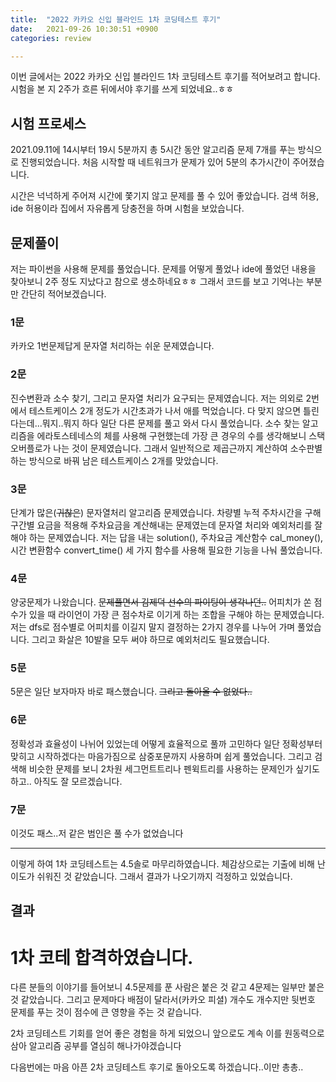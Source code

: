 ```yaml
---
title:  "2022 카카오 신입 블라인드 1차 코딩테스트 후기"
date:   2021-09-26 10:30:51 +0900
categories: review

---
```


이번 글에서는 2022 카카오 신입 블라인드 1차 코딩테스트 후기를 적어보려고 합니다. 시험을 본 지 2주가 흐른 뒤에서야 후기를 쓰게 되었네요..ㅎㅎ



## 시험 프로세스

2021.09.11에 14시부터 19시 5분까지 총 5시간 동안 알고리즘 문제 7개를 푸는 방식으로 진행되었습니다. 처음 시작할 때 네트워크가 문제가 있어 5분의 추가시간이 주어졌습니다. 

시간은 넉넉하게 주어져 시간에 쫓기지 않고 문제를 풀 수 있어 좋았습니다. 검색 허용, ide 허용이라 집에서 자유롭게 당충전을 하며 시험을 보았습니다.



## 문제풀이

저는 파이썬을 사용해 문제를 풀었습니다. 문제를 어떻게 풀었나 ide에 풀었던 내용을 찾아보니 2주 정도 지났다고 참으로 생소하네요ㅎㅎ 그래서 코드를 보고 기억나는 부분만 간단히 적어보겠습니다. 

### 1문

카카오 1번문제답게 문자열 처리하는 쉬운 문제였습니다. 

### 2문

진수변환과 소수 찾기, 그리고 문자열 처리가 요구되는 문제였습니다. 저는 의외로 2번에서 테스트케이스 2개 정도가 시간초과가 나서 애를 먹었습니다. 다 맞지 않으면 틀린다는데...뭐지..뭐지 하다 일단 다른 문제를 풀고 와서 다시 풀었습니다. 소수 찾는 알고리즘을 에라토스테네스의 체를 사용해 구현했는데 가장 큰 경우의 수를 생각해보니 스택오버플로가 나는 것이 문제였습니다. 그래서 일반적으로 제곱근까지 계산하여 소수판별하는 방식으로 바꿔 남은 테스트케이스 2개를 맞았습니다. 



### 3문

단계가 많은(~~귀찮은~~) 문자열처리 알고리즘 문제였습니다. 차량별 누적 주차시간을 구해 구간별 요금을 적용해 주차요금을 계산해내는 문제였는데 문자열 처리와 예외처리를 잘해야 하는 문제였습니다. 저는 답을 내는 solution(), 주차요금 계산함수 cal_money(), 시간 변환함수 convert_time() 세 가지 함수를 사용해 필요한 기능을 나눠 풀었습니다. 



### 4문

양궁문제가 나왔습니다. ~~문제풀면서 김제덕 선수의 파이팅이 생각나던..~~ 어피치가 쏜 점수가 있을 때 라이언이 가장 큰 점수차로 이기게 하는 조합을 구해야 하는 문제였습니다. 저는 dfs로 점수별로 어피치를 이길지 말지 결정하는 2가지 경우를 나누어 가며 풀었습니다. 그리고 화살은 10발을 모두 써야 하므로 예외처리도  필요했습니다. 



### 5문

5문은 일단 보자마자 바로 패스했습니다. ~~그리고 돌아올 수 없었다..~~



### 6문

정확성과 효율성이 나뉘어 있었는데 어떻게 효율적으로 풀까 고민하다 일단 정확성부터 맞히고 시작하겠다는 마음가짐으로 삼중포문까지 사용하며 쉽게 풀었습니다. 그리고 검색해 비슷한 문제를 보니 2차원 세그먼트트리나 펜윅트리를 사용하는 문제인가 싶기도 하고.. 아직도 잘 모르겠습니다.



### 7문

이것도 패스..저 같은 범인은 풀 수가 없었습니다

---

이렇게 하여 1차 코딩테스트는 4.5솔로 마무리하였습니다. 체감상으로는 기출에 비해 난이도가 쉬워진 것 같았습니다. 그래서 결과가 나오기까지 걱정하고 있었습니다. 



## 결과

# 1차 코테 합격하였습니다.

다른 분들의 이야기를 들어보니 4.5문제를 푼 사람은 붙은 것 같고 4문제는 일부만 붙은 것 같았습니다. 그리고 문제마다 배점이 달라서(카카오 피셜) 개수도 개수지만 뒷번호 문제를 푸는 것이 점수에 큰 영향을 주는 것 같습니다.



2차 코딩테스트 기회를 얻어 좋은 경험을 하게 되었으니 앞으로도 계속 이를 원동력으로 삼아 알고리즘 공부를 열심히 해나가야겠습니다



다음번에는 마음 아픈 2차 코딩테스트 후기로 돌아오도록 하겠습니다..이만 총총..

